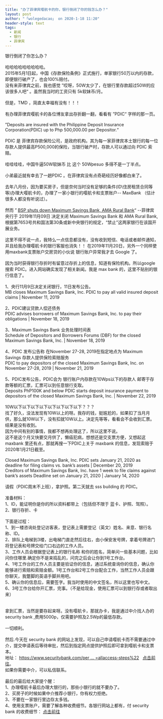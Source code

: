 ```yaml
---
title: "办了菲律宾嘤航卡的你，银行倒闭了你的钱怎么办？"
layout: post
author: "「wolegedacao」 on 2020-1-18 11:20"
header-style: text
tags:
  - 新闻
  - 银行
  - 菲律宾
---
```


<head></head>
<body>
  银行倒闭了你怎么办？
 <br> 
 <br> 哈哈哈哈哈哈哈哈哈。
 <br> 2015年5月1日起，中国《存款保险条例》正式施行，单家银行50万以内的存款，即便银行破产了，也会100%赔付。
 <br> 没有来菲律宾之前，我也感觉 ”哎呀，50W太少了，在银行里存款超过50W的应该很多人吧“ 。虽然我当时的工资只有 5k软妹币/月。
 <br> 
 <br> 但是，TMD ，简直太幸福有没有！！！ 
 <br> 
 <br> 有办理菲律宾嘤航卡的各位博友拿出存折翻一翻，看看有 ”PDIC“ 字样的那一页。
 <br> 
 <br> ”Deposits are insured with the Philippine Deposit Insurance Corporation(PDIC) up to Php 500,000.00 per Depositor.“
 <br> 
 <br> PDIC 是 菲律宾存款保险公司，是政府机构。其为每一家菲律宾本土银行的每一位存款人提供最高P500,000的保险，当银行破产时，存款人可以通过向 PDIC 索赔。
 <br> 
 <br> 哇哇哇哇，中国牛逼50W软妹币 比 这个 50Wpesuo 多得不是一丁半点。
 <br> 
 <br> 小弟最近就有幸去了一趟PDIC 。在菲律宾没有点奇葩经历好像都白来了。
 <br> 
 <br> 去年八月份，因为要买房子，但是奈何当时没有足够的条件(ID\住房租赁合同等等)办理大嘤航卡的，办理了一家小银行的嘤航卡和支票账户-- MaxBank （估计很多人都没有听说过）。
 <br> 
 <br> 然而 ”
 <a href="https://www.rappler.com/business/244541-bsp-shut-down-maximum-savings-bank-ama-rural-bank" target="_blank">BSP shuts down Maximum Savings Bank, AMA Rural Bank</a>“ --菲律宾央行于 2019年11月09日 决定关闭 Maximum Savings Bank 和 AMA Rural Bank, 根据第7653号共和国法第30条或新中央银行的规定，“禁止”这两家银行在该国开展业务。
 <br> 
 <br> 这里不得不说一点，我特么一点信息都没有，没有收到短信、电话或者邮件通知，并且给我办理嘤航卡的银行客服也消失！！ 在2019年11月20日，另外一个同样使用maxbank支票账户交房贷的小伙说 银行账户异常我才去 Google 了。
 <br> 
 <br> 因为当时获得银行存折时有留意过存折上的信息，知道有保险机构。所以google 搜索 PDIC。进入网站确实发现了相关新闻。我是 max bank 的，这里不贴别的银行信息了。
 <br> 
 <br> 1、央行11月9日决定关闭银行，11日发布公告。
 <br> MB closes Maximum Savings Bank, Inc. PDIC to pay all valid insured deposit claims | November 11, 2019
 <br> 
 <br> 2、PDIC建议贷款人偿还债务
 <br> PDIC advises borrowers of Maximum Savings Bank, Inc. to pay their obligations | November 18, 2019
 <br> 
 <br> 3、Maximum Savings Bank 业务处理时间表
 <br> Schedule of Depositors and Borrowers Forums (DBF) for the closed Maximum Savings Bank, Inc. | November 18, 2019
 <br> 
 <br> 4、PDIC 发布公告称 在November 27-28, 2019在指定地点为 Maximum Savings 存款人提供保险索赔服务
 <br> PDIC to pay depositors of the closed Maximum Savings Bank, Inc. on November 27-28, 2019 | November 21, 2019
 <br> 
 <br> 5、PDIC发布公告，PDIC会为 银行账户内存款在10Wps以下的存款人 邮寄于存款等额的汇票，汇票可以到任意银行支取。
 <br> Deposits PhP100K and below PDIC starts deposit insurance payment to depositors of the closed Maximum Savings Bank, Inc. | November 22, 2019
 <br> 
 <br> 10W以下以下以下以下以下以下以下以下？？？
 <br> 找了好久，没法发现有10W以上的呀。我存的钱，挺尴尬的，如果扣了当月月供，那么就10W以下，没有扣就10W以上。决定先等等，看看会不会收到汇票。
 <br> 结果是没有收到。
 <br> 因为中间有别的事情，我都不想再处理这了，所以这里不说。
 <br> 这不是这个月又快要交月供了，懒癌犯病，想想还是交支票方便，又想起这 maxbank 里还有点，那就再搜一下PDIC上关于 maxbank 的信息，发现索赔于 2020年1月21日截至。
 <br> 
 <br> Closed Maximum Savings Bank, Inc. PDIC sets January 21, 2020 as deadline for filing claims vs. bank’s assets | December 20, 2019
 <br> Creditors of Maximum Savings Bank, Inc. have 1 week to file claims against bank’s assets Deadline set on January 21, 2020 | January 14, 2020
 <br> 
 <br> 请假（PDIC周末不上班），拿护照。第二天就去 sss building 的 PDIC。
 <br> 
 <br> 准备材料：
 <br> 1、ID，能证明你是你的所以资料都带上（包括但不限于 蓝卡、护照、驾照）。
 <br> 2、银行存折、卡 
 <br> 
 <br> 下面是过程：
 <br> 1、到一楼咨询处登记访客表，登记表上需要登记（英文）姓名、来意、银行名称、ID。
 <br> 2、排队上电梯到3楼，出电梯门直走然后往右，由小保安发号牌，拿着号牌进门将登记表和号牌交给门口右边的工作人员。
 <br> 3、工作人员会根据登记表上的银行名称 和你的姓名，简单问一些基本问题，比如问你住哪里.确定你不是来捣乱的，问完之后会让你到1号工作台。
 <br> 4、1号工作台的工作人员主要是验证你的信息，通过系统查询你的信息，确认你能够进行索赔和索赔金额。1号工作台和2号工作台配合工作，当然工作人员会跟你聊天，我蹩脚的英语手脚并用吧。
 <br> 5、确认你的信息后，需要签字。我当时使用的中文签名，所以这里也写中文。
 <br> 6、3号工作台给你开汇票，完事。（不是给现金，使用汇票可以到银行存或者取出来）
 <br> 
 <br> 
 <br> 拿到汇票，当然是要存起来呀。没有嘤航卡，那就办卡，我是通过中介找人办的 security bank ,费用5000p，仅需要护照及2.5Wp的最低存款。
 <br> 
 <br> 一切顺利。
 <br> 
 <br> 然后.今天在 security bank 的网站上发现，可以自己申请嘤航卡而不需要通过中介，提交申请表后等待审批，然后到指定网点提供护照后即可拿到嘤航卡和支票本。
 <br> 地址：
 <a href="https://www.securitybank.com/personal/accounts/online-account-opening/?websource=allaccess-steps%22" target="_blank">https://www.securitybank.com/per ... =allaccess-steps%22</a>&nbsp;&nbsp;
 <a href="https://www.securitybank.com/personal/accounts/online-account-opening/?websource=allaccess-steps%22" target="_blank">点击前往</a>。
 <br> 如果你需要中介，可以私信联系。
 <br> 
 <br> 最后的最后给大家提个醒：
 <br> 1、办理嘤航卡最后办理大银行的，那些小银行的就不要办了。
 <br> 2、买房子的时候如果中介推荐小银行，你有权力拒绝。
 <br> 3、不要在一家银行里边存太多钱。
 <br> 4、使用支票账户，需要了解各种收费细节。各银行网站上都有，付 security bank 的收费细节：
 <a href="https://www.securitybank.com/personal/accounts/fees-charges/" target="_blank">点击前往</a>
 <br> 
 <br>
</body>


